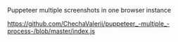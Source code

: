 Puppeteer multiple screenshots in one browser instance

https://github.com/ChechaValerii/puppeteer_-multiple_-process-/blob/master/index.js
